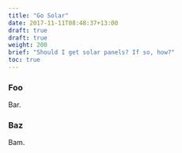 ```yaml
---
title: "Go Solar"
date: 2017-11-11T08:48:37+13:00
draft: true
draft: true
weight: 200
brief: "Should I get solar panels? If so, how?"
toc: true
---
```


### Foo

Bar.

### Baz

Bam.
